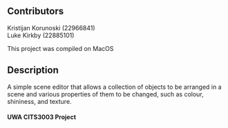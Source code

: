 ## Contributors

Kristijan Korunoski (22966841)<br/>
Luke Kirkby (22885101)

This project was compiled on MacOS 

## Description

A simple scene editor that allows a collection of objects to be arranged in a scene and various properties of them to be changed, such as colour, shininess, and texture.

#### UWA CITS3003 Project
